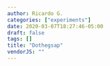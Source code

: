 ```yaml
---
author: Ricardo G.
categories: ["experiments"]
date: 2020-03-07T18:27:46-05:00
draft: false
tags: []
title: "Dothegsap"
vendorJS: ""
---
```

